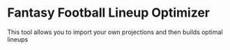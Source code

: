 # Fantasy Football Lineup Optimizer

This tool allows you to import your own projections and then builds optimal lineups